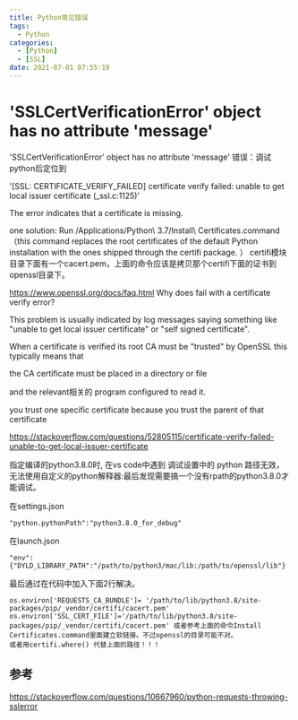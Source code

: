 ```yaml
---
title: Python常见错误
tags:
  - Python
categories:
  - [Python]
  - [SSL]
date: 2021-07-01 07:55:19
---
```


# 'SSLCertVerificationError' object has no attribute 'message'

'SSLCertVerificationError' object has no attribute 'message' 错误：调试python后定位到

'[SSL: CERTIFICATE_VERIFY_FAILED] certificate verify failed: unable to get local issuer certificate (_ssl.c:1125)'

The error indicates that a certificate is missing.

one solution: Run /Applications/Python\ 3.7/Install\ Certificates.command（this command replaces the root certificates of the default Python installation with the ones shipped through the certifi package. ） certifi模块目录下面有一个cacert.pem，上面的命令应该是拷贝那个certifi下面的证书到openssl目录下。

https://www.openssl.org/docs/faq.html Why does <SSL program> fail with a certificate verify error?

This problem is usually indicated by log messages saying something like "unable to get local issuer certificate" or "self signed certificate".

When a certificate is verified its root CA must be "trusted" by OpenSSL this typically means that

the CA certificate must be placed in a directory or file

and the relevant相关的 program configured to read it.

you trust one specific certificate because you trust the parent of that certificate

https://stackoverflow.com/questions/52805115/certificate-verify-failed-unable-to-get-local-issuer-certificate

指定编译的python3.8.0时, 在vs code中遇到 调试设置中的 python 路径无效， 无法使用自定义的python解释器:最后发现需要搞一个没有rpath的python3.8.0才能调试。

在settings.json

`"python.pythonPath":"python3.8.0_for_debug"`

在launch.json

```
"env":{"DYLD_LIBRARY_PATH":"/path/to/python3/mac/lib:/path/to/openssl/lib"}
```

最后通过在代码中加入下面2行解决。

```
os.environ['REQUESTS_CA_BUNDLE']= '/path/to/lib/python3.8/site-packages/pip/_vendor/certifi/cacert.pem'
os.environ['SSL_CERT_FILE']='/path/to/lib/python3.8/site-packages/pip/_vendor/certifi/cacert.pem' 或者参考上面的命令Install Certificates.command里面建立软链接。不过openssl的目录可能不对。
或者用certifi.where() 代替上面的路径！！！
```

## 参考

https://stackoverflow.com/questions/10667960/python-requests-throwing-sslerror
